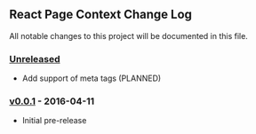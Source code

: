 ## React Page Context Change Log

All notable changes to this project will be documented in this file.

### [Unreleased][unreleased]

- Add support of meta tags (PLANNED)

### [v0.0.1] - 2016-04-11

- Initial pre-release

[unreleased]: https://github.com/kriasoft/page-context/compare/v0.0.1...HEAD
[v0.0.1]: https://github.com/kriasoft/page-context/compare/6f695ade34cf673892389271d157310ce1111ad1...v0.0.1
